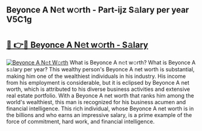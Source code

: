 ## Beyonce A N𝚎t w𝚘rth - Part-ijz S𝚊lary per year V5C1g

# <h2><a href="http://gc3hs6.nevu.top/?p=Beyonce+A">🔗 👉🔴 Beyonce A N𝚎t w𝚘rth - S𝚊lary</a></h2>

[![Beyonce A N𝚎t W𝚘rth](https://i.imgur.com/Oavwk0R.jpeg)](http://gc3hs6.nevu.top/?p=Beyonce+A)
What is Beyonce A n𝚎t w𝚘rth? What is Beyonce A s𝚊lary per year?
This wealthy person's Beyonce A net worth is substantial, making him one of the wealthiest individuals in his industry. His income from his employment is considerable, but it is eclipsed by Beyonce A net worth, which is attributed to his diverse business activities and extensive real estate portfolio. With a Beyonce A net worth that ranks him among the world's wealthiest, this man is recognized for his business acumen and financial intelligence. This rich individual, whose Beyonce A net worth is in the billions and who earns an impressive salary, is a prime example of the force of commitment, hard work, and financial intelligence.
